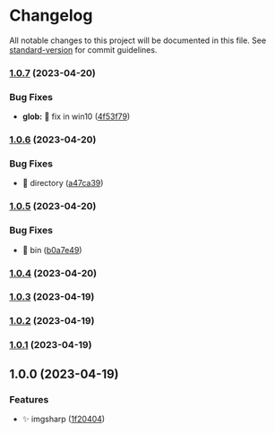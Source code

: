 # Changelog

All notable changes to this project will be documented in this file. See [standard-version](https://github.com/conventional-changelog/standard-version) for commit guidelines.

### [1.0.7](https://github.com/shayeLee/imgsharp/compare/v1.0.6...v1.0.7) (2023-04-20)


### Bug Fixes

* **glob:** 🐞 fix in win10 ([4f53f79](https://github.com/shayeLee/imgsharp/commit/4f53f795d5c3da7da5b7cc0bc8cba18cebe88447))

### [1.0.6](https://github.com/shayeLee/imgsharp/compare/v1.0.5...v1.0.6) (2023-04-20)


### Bug Fixes

* 🐞 directory ([a47ca39](https://github.com/shayeLee/imgsharp/commit/a47ca397d79fe85deb4d0fa2f761b7c3d42e1355))

### [1.0.5](https://github.com/shayeLee/imgsharp/compare/v1.0.4...v1.0.5) (2023-04-20)


### Bug Fixes

* 🐞 bin ([b0a7e49](https://github.com/shayeLee/imgsharp/commit/b0a7e49e5c60f94570ee955f5f75cb506b91d077))

### [1.0.4](https://github.com/shayeLee/imgsharp/compare/v1.0.3...v1.0.4) (2023-04-20)

### [1.0.3](https://github.com/shayeLee/imgsharp/compare/v1.0.2...v1.0.3) (2023-04-19)

### [1.0.2](https://github.com/shayeLee/imgsharp/compare/v1.0.1...v1.0.2) (2023-04-19)

### [1.0.1](https://github.com/shayeLee/imgsharp/compare/v1.0.0...v1.0.1) (2023-04-19)

## 1.0.0 (2023-04-19)


### Features

* ✨ imgsharp ([1f20404](https://github.com/shayeLee/imgsharp/commit/1f20404e536191363d152643a86bf2766bc86216))
